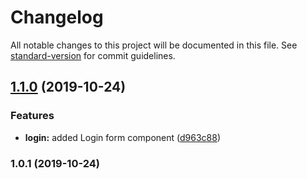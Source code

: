 # Changelog

All notable changes to this project will be documented in this file. See [standard-version](https://github.com/conventional-changelog/standard-version) for commit guidelines.

## [1.1.0](https://github.com/mshirazab/react-flow-automation/compare/v1.0.1...v1.1.0) (2019-10-24)


### Features

* **login:** added Login form component ([d963c88](https://github.com/mshirazab/react-flow-automation/commit/d963c88f2207f8fb1d9f13be8ee0c948cdf4c7b6))

### 1.0.1 (2019-10-24)
